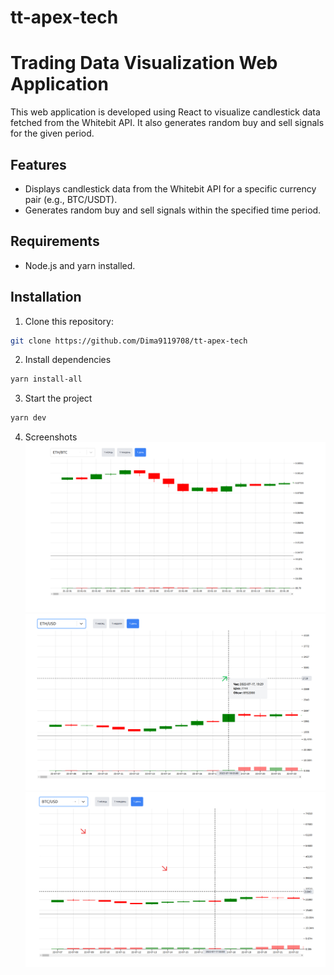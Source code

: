 # tt-apex-tech

# Trading Data Visualization Web Application

This web application is developed using React to visualize candlestick data fetched from the Whitebit API. It also generates random buy and sell signals for the given period.

## Features

- Displays candlestick data from the Whitebit API for a specific currency pair (e.g., BTC/USDT).
- Generates random buy and sell signals within the specified time period.

## Requirements

- Node.js and yarn installed.

## Installation

1. Clone this repository:

```bash
git clone https://github.com/Dima9119708/tt-apex-tech
```

2. Install dependencies
```bash
yarn install-all
```

3. Start the project
```bash
yarn dev
```

4. Screenshots
![Screenshot 1](screenshots/screen-1.png)
![Screenshot 2](screenshots/screen-2.png)
![Screenshot 3](screenshots/screen-3.png)
